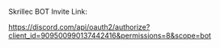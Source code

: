 Skrillec BOT Invite Link:

https://discord.com/api/oauth2/authorize?client_id=909500990137442416&permissions=8&scope=bot